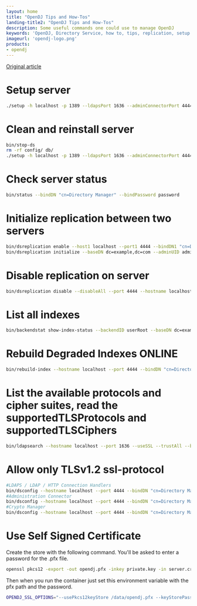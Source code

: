 ```yaml
---
layout: home
title: "OpenDJ Tips and How-Tos"
landing-title2: "OpenDJ Tips and How-Tos"
description: Some useful commands one could use to manage OpenDJ
keywords: 'OpenDJ, Directory Service, how to, tips, replication, setup'
imageurl: 'opendj-logo.png'
products: 
- opendj
---
```


[Original article](https://github.com/OpenIdentityPlatform/OpenDJ/wiki/How-To)

# Setup server
```bash
./setup -h localhost -p 1389 --ldapsPort 1636 --adminConnectorPort 4444 --enableStartTLS --generateSelfSignedCertificate --rootUserDN "cn=Directory Manager" --rootUserPassword password --baseDN dc=example,dc=com --addBaseEntry --cli --acceptLicense --no-prompt
```

# Clean and reinstall server
```bash
bin/stop-ds
rm -rf config/ db/
./setup -h localhost -p 1389 --ldapsPort 1636 --adminConnectorPort 4444 --enableStartTLS --generateSelfSignedCertificate --rootUserDN "cn=Directory Manager" --rootUserPassword password --baseDN dc=example,dc=com --addBaseEntry --cli --acceptLicense --no-prompt
```

# Check server status
```bash
bin/status --bindDN "cn=Directory Manager" --bindPassword password
```

# Initialize replication between two servers
```bash
bin/dsreplication enable --host1 localhost --port1 4444 --bindDN1 "cn=Directory Manager" --bindPassword1 password --replicationPort1 2389 --host2 localhost --port2 4445 --bindDN2 "cn=Directory Manager" --bindPassword2 password --replicationPort2 2390 --adminUID admin --adminPassword password --baseDN dc=example,dc=com -X -n
bin/dsreplication initialize --baseDN dc=example,dc=com --adminUID admin --adminPassword password --hostSource localhost --portSource 4444 --hostDestination localhost --portDestination 4445 -X -n
```

# Disable replication on server
```bash
bin/dsreplication disable --disableAll --port 4444 --hostname localhost --bindDN "cn=Directory Manager" --adminPassword password --trustAll --no-prompt
```

# List all indexes
```bash
bin/backendstat show-index-status --backendID userRoot --baseDN dc=example,dc=com
```

# Rebuild Degraded Indexes ONLINE
```bash
bin/rebuild-index --hostname localhost --port 4444 --bindDN "cn=Directory Manager" --bindPassword password --baseDN dc=example,dc=com --rebuildDegraded --trustAll
```

# List the available protocols and cipher suites, read the supportedTLSProtocols and supportedTLSCiphers 
```bash
bin/ldapsearch --hostname localhost --port 1636 --useSSL --trustAll --baseDN "" --searchScope base "(objectclass=*)" supportedTLSCiphers supportedTLSProtocols
```

# Allow only TLSv1.2 ssl-protocol
```bash
#LDAPS / LDAP / HTTP Connection Handlers
bin/dsconfig --hostname localhost --port 4444 --bindDN "cn=Directory Manager" --bindPassword password set-connection-handler-prop --handler-name "LDAPS Connection Handler" --add ssl-protocol:TLSv1.2 --trustAll --no-prompt
#Administration Connector
bin/dsconfig --hostname localhost --port 4444 --bindDN "cn=Directory Manager" --bindPassword password set-administration-connector-prop --add ssl-protocol:TLSv1.2 --trustAll --no-prompt
#Crypto Manager
bin/dsconfig --hostname localhost --port 4444 --bindDN "cn=Directory Manager" --bindPassword password set-crypto-manager-prop --add ssl-protocol:TLSv1.2 --trustAll --no-prompt
```

# Use Self Signed Certificate 
Create the store with the following command. You'll be asked to enter a password for the .pfx file.
```bash
openssl pkcs12 -export -out opendj.pfx -inkey private.key -in server.crt -certfile cachain.crt
```
Then when you run the container just set this environment variable with the pfx path and the password.
```bash
OPENDJ_SSL_OPTIONS="--usePkcs12keyStore /data/opendj.pfx --keyStorePassword PASSWORD"
```